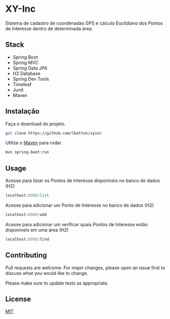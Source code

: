 # XY-Inc

Sistema de cadastro de coordenadas GPS e cálculo Euclidiano dos Pontos de Interesse dentro de determinada área.

## Stack
- Spring Boot
- Spring MVC
- Spring Data JPA
- H2 Database
- Spring Dev Tools
- Timeleaf
- Junit
- Maven

## Instalação

Faça o download do projeto.

```bash
git clone https://github.com/lbotton/xyinc
```

Utilize o [Maven](https://maven.apache.org) para rodar.

```bash
mvn spring-boot:run
```

## Usage

Acesse para listar os Pontos de Interesse disponíveis no banco de dados (H2)

```python
localhost:8080/list
```

Acesse para adicionar um Ponto de Interesse no banco de dados (H2)

```python
localhost:8080/add
```

Acesse para adicionar um verificar quais Pontos de Interesse estão disponíveis em uma área (H2)

```python
localhost:8080/find
```

## Contributing
Pull requests are welcome. For major changes, please open an issue first to discuss what you would like to change.

Please make sure to update tests as appropriate.

## License
[MIT](https://choosealicense.com/licenses/mit/)